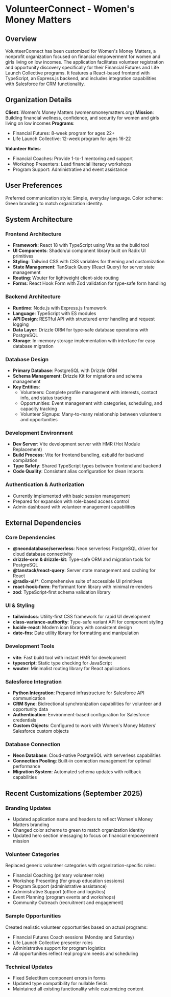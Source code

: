 # VolunteerConnect - Women's Money Matters

## Overview

VolunteerConnect has been customized for Women's Money Matters, a nonprofit organization focused on financial empowerment for women and girls living on low incomes. The application facilitates volunteer registration and opportunity discovery specifically for their Financial Futures and Life Launch Collective programs. It features a React-based frontend with TypeScript, an Express.js backend, and includes integration capabilities with Salesforce for CRM functionality.

## Organization Details

**Client**: Women's Money Matters (womensmoneymatters.org)
**Mission**: Building financial wellness, confidence, and security for women and girls living on low incomes
**Programs**:
- Financial Futures: 8-week program for ages 22+
- Life Launch Collective: 12-week program for ages 16-22

**Volunteer Roles**:
- Financial Coaches: Provide 1-to-1 mentoring and support
- Workshop Presenters: Lead financial literacy workshops
- Program Support: Administrative and event assistance

## User Preferences

Preferred communication style: Simple, everyday language.
Color scheme: Green branding to match organization identity.

## System Architecture

### Frontend Architecture
- **Framework**: React 18 with TypeScript using Vite as the build tool
- **UI Components**: Shadcn/ui component library built on Radix UI primitives
- **Styling**: Tailwind CSS with CSS variables for theming and customization
- **State Management**: TanStack Query (React Query) for server state management
- **Routing**: Wouter for lightweight client-side routing
- **Forms**: React Hook Form with Zod validation for type-safe form handling

### Backend Architecture
- **Runtime**: Node.js with Express.js framework
- **Language**: TypeScript with ES modules
- **API Design**: RESTful API with structured error handling and request logging
- **Data Layer**: Drizzle ORM for type-safe database operations with PostgreSQL
- **Storage**: In-memory storage implementation with interface for easy database migration

### Database Design
- **Primary Database**: PostgreSQL with Drizzle ORM
- **Schema Management**: Drizzle Kit for migrations and schema management
- **Key Entities**:
  - Volunteers: Complete profile management with interests, contact info, and status tracking
  - Opportunities: Event management with categories, scheduling, and capacity tracking
  - Volunteer Signups: Many-to-many relationship between volunteers and opportunities

### Development Environment
- **Dev Server**: Vite development server with HMR (Hot Module Replacement)
- **Build Process**: Vite for frontend bundling, esbuild for backend compilation
- **Type Safety**: Shared TypeScript types between frontend and backend
- **Code Quality**: Consistent alias configuration for clean imports

### Authentication & Authorization
- Currently implemented with basic session management
- Prepared for expansion with role-based access control
- Admin dashboard with volunteer management capabilities

## External Dependencies

### Core Dependencies
- **@neondatabase/serverless**: Neon serverless PostgreSQL driver for cloud database connectivity
- **drizzle-orm & drizzle-kit**: Type-safe ORM and migration tools for PostgreSQL
- **@tanstack/react-query**: Server state management and caching for React
- **@radix-ui/***: Comprehensive suite of accessible UI primitives
- **react-hook-form**: Performant form library with minimal re-renders
- **zod**: TypeScript-first schema validation library

### UI & Styling
- **tailwindcss**: Utility-first CSS framework for rapid UI development
- **class-variance-authority**: Type-safe variant API for component styling
- **lucide-react**: Modern icon library with consistent design
- **date-fns**: Date utility library for formatting and manipulation

### Development Tools
- **vite**: Fast build tool with instant HMR for development
- **typescript**: Static type checking for JavaScript
- **wouter**: Minimalist routing library for React applications

### Salesforce Integration
- **Python Integration**: Prepared infrastructure for Salesforce API communication
- **CRM Sync**: Bidirectional synchronization capabilities for volunteer and opportunity data
- **Authentication**: Environment-based configuration for Salesforce credentials
- **Custom Objects**: Configured to work with Women's Money Matters' Salesforce custom objects

### Database Connection
- **Neon Database**: Cloud-native PostgreSQL with serverless capabilities
- **Connection Pooling**: Built-in connection management for optimal performance
- **Migration System**: Automated schema updates with rollback capabilities

## Recent Customizations (September 2025)

### Branding Updates
- Updated application name and headers to reflect Women's Money Matters branding
- Changed color scheme to green to match organization identity
- Updated hero section messaging to focus on financial empowerment mission

### Volunteer Categories
Replaced generic volunteer categories with organization-specific roles:
- Financial Coaching (primary volunteer role)
- Workshop Presenting (for group education sessions)
- Program Support (administrative assistance)
- Administrative Support (office and logistics)
- Event Planning (program events and workshops)
- Community Outreach (recruitment and engagement)

### Sample Opportunities
Created realistic volunteer opportunities based on actual programs:
- Financial Futures Coach sessions (Monday and Saturday)
- Life Launch Collective presenter roles
- Administrative support for program logistics
- All opportunities reflect real program needs and scheduling

### Technical Updates
- Fixed SelectItem component errors in forms
- Updated type compatibility for nullable fields
- Maintained all existing functionality while customizing content
